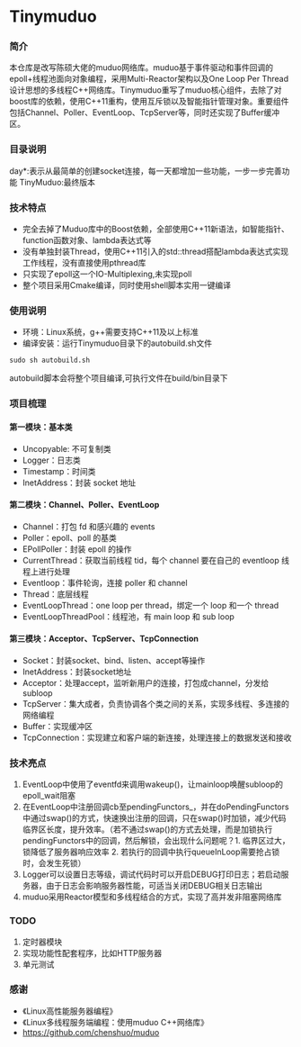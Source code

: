 # Tinymuduo
### 简介
本仓库是改写陈硕大佬的muduo网络库。muduo基于事件驱动和事件回调的epoll+线程池面向对象编程，采用Multi-Reactor架构以及One Loop Per Thread设计思想的多线程C++网络库。Tinymuduo重写了muduo核心组件，去除了对boost库的依赖，使用C++11重构，使用互斥锁以及智能指针管理对象。重要组件包括Channel、Poller、EventLoop、TcpServer等，同时还实现了Buffer缓冲区。

### 目录说明
day*:表示从最简单的创建socket连接，每一天都增加一些功能，一步一步完善功能
TinyMuduo:最终版本

### 技术特点
* 完全去掉了Muduo库中的Boost依赖，全部使用C++11新语法，如智能指针、function函数对象、lambda表达式等
* 没有单独封装Thread，使用C++11引入的std::thread搭配lambda表达式实现工作线程，没有直接使用pthread库
* 只实现了epoll这一个IO-Multiplexing,未实现poll
* 整个项目采用Cmake编译，同时使用shell脚本实用一键编译
### 使用说明
* 环境：Linux系统，g++需要支持C++11及以上标准
* 编译安装：运行Tinymuduo目录下的autobuild.sh文件
```
sudo sh autobuild.sh
```
autobuild脚本会将整个项目编译,可执行文件在build/bin目录下

### 项目梳理
#### 第一模块：基本类
* Uncopyable: 不可复制类
* Logger：日志类
* Timestamp：时间类
* InetAddress：封装 socket 地址
#### 第二模块：Channel、Poller、EventLoop
* Channel：打包 fd 和感兴趣的 events
* Poller：epoll、poll 的基类
* EPollPoller：封装 epoll 的操作
* CurrentThread：获取当前线程 tid，每个 channel 要在自己的 eventloop 线程上进行处理
* Eventloop：事件轮询，连接 poller 和 channel
* Thread：底层线程
* EventLoopThread：one loop per thread，绑定一个 loop 和一个 thread
* EventLoopThreadPool：线程池，有 main loop 和 sub loop
#### 第三模块：Acceptor、TcpServer、TcpConnection
* Socket：封装socket、bind、listen、accept等操作
* InetAddress：封装socket地址
* Acceptor：处理accept，监听新用户的连接，打包成channel，分发给subloop
* TcpServer：集大成者，负责协调各个类之间的关系，实现多线程、多连接的网络编程
* Buffer：实现缓冲区
* TcpConnection：实现建立和客户端的新连接，处理连接上的数据发送和接收

### 技术亮点
1. EventLoop中使用了eventfd来调用wakeup()，让mainloop唤醒subloop的epoll_wait阻塞
2. 在EventLoop中注册回调cb至pendingFunctors_，并在doPendingFunctors中通过swap()的方式，快速换出注册的回调，只在swap()时加锁，减少代码临界区长度，提升效率。（若不通过swap()的方式去处理，而是加锁执行pendingFunctors中的回调，然后解锁，会出现什么问题呢？1. 临界区过大，锁降低了服务器响应效率 2. 若执行的回调中执行queueInLoop需要抢占锁时，会发生死锁）
3. Logger可以设置日志等级，调试代码时可以开启DEBUG打印日志；若启动服务器，由于日志会影响服务器性能，可适当关闭DEBUG相关日志输出
4. muduo采用Reactor模型和多线程结合的方式，实现了高并发非阻塞网络库

### TODO
1. 定时器模块
2. 实现功能性配套程序，比如HTTP服务器
3. 单元测试


### 感谢
- 《Linux高性能服务器编程》
- 《Linux多线程服务端编程：使用muduo C++网络库》
- https://github.com/chenshuo/muduo